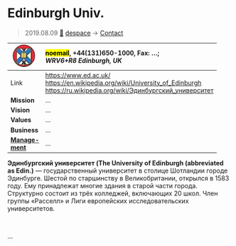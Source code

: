 # Edinburgh Univ.
> 2019.08.09 [🚀](../index/index.md) [despace](index.md) → [Contact](contact.md)

|[![](f/contact/e/edinburgh_univ_logo1_thumb.jpg)](f/contact/e/edinburgh_univ_logo1.png)|<mark>noemail</mark>, +44(131)650-1000, Fax: …;<br> *WRV6+R8 Edinburgh, UK*|
|:--|:--|
|Link|<https://www.ed.ac.uk/><br> <https://en.wikipedia.org/wiki/University_of_Edinburgh><br> <https://ru.wikipedia.org/wiki/Эдинбургский_университет>|
|**Mission**|…|
|**Vision**|…|
|**Values**|…|
|**Business**|…|
|**[Manage-<br>ment](mgmt.md)**|…|

**Эдинбургский университет (The University of Edinburgh (abbreviated as Edin.)** — государственный университет в столице Шотландии городе Эдинбурге. Шестой по старшинству в Великобритании, открылся в 1583 году. Ему принадлежат многие здания в старой части города. Структурно состоит из трёх колледжей, включающих 20 школ. Член группы «Расселл» и Лиги европейских исследовательских университетов.


<p style="page-break-after:always"> </p>

…

